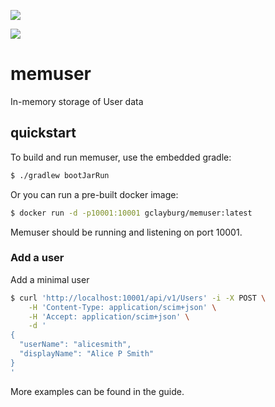 [![](https://images.microbadger.com/badges/version/gclayburg/memuser.svg)](https://microbadger.com/images/gclayburg/memuser "Get your own version badge on microbadger.com")

[![](https://images.microbadger.com/badges/image/gclayburg/memuser.svg)](https://microbadger.com/images/gclayburg/memuser "Get your own image badge on microbadger.com")

# memuser
In-memory storage of User data

## quickstart

To build and run memuser, use the embedded gradle:

```bash
$ ./gradlew bootJarRun
```

Or you can run a pre-built docker image:

```bash
$ docker run -d -p10001:10001 gclayburg/memuser:latest
```

Memuser should be running and listening on port 10001.

### Add a user

Add a minimal user
```bash
$ curl 'http://localhost:10001/api/v1/Users' -i -X POST \
    -H 'Content-Type: application/scim+json' \
    -H 'Accept: application/scim+json' \
    -d '
{
  "userName": "alicesmith",
  "displayName": "Alice P Smith"
}
'
```

More examples can be found in the guide.


